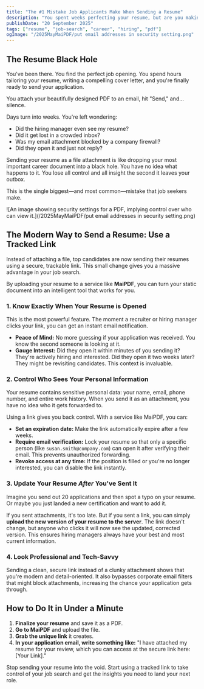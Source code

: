 ```yaml
---
title: "The #1 Mistake Job Applicants Make When Sending a Resume"
description: "You spent weeks perfecting your resume, but are you making a critical error when you send it? Why you should never attach your resume as a file again."
publishDate: "20 September 2025"
tags: ["resume", "job-search", "career", "hiring", "pdf"]
ogImage: "/2025MayMaiPDF/put email addresses in security setting.png"
---
```


## The Resume Black Hole

You've been there. You find the perfect job opening. You spend hours tailoring your resume, writing a compelling cover letter, and you're finally ready to send your application.

You attach your beautifully designed PDF to an email, hit "Send," and... silence.

Days turn into weeks. You're left wondering:
*   Did the hiring manager even see my resume?
*   Did it get lost in a crowded inbox?
*   Was my email attachment blocked by a company firewall?
*   Did they open it and just not reply?

Sending your resume as a file attachment is like dropping your most important career document into a black hole. You have no idea what happens to it. You lose all control and all insight the second it leaves your outbox.

This is the single biggest—and most common—mistake that job seekers make.

![An image showing security settings for a PDF, implying control over who can view it.](/2025MayMaiPDF/put email addresses in security setting.png)

## The Modern Way to Send a Resume: Use a Tracked Link

Instead of attaching a file, top candidates are now sending their resumes using a secure, trackable link. This small change gives you a massive advantage in your job search.

By uploading your resume to a service like **MaiPDF**, you can turn your static document into an intelligent tool that works for you.

### 1. Know Exactly When Your Resume is Opened

This is the most powerful feature. The moment a recruiter or hiring manager clicks your link, you can get an instant email notification.

*   **Peace of Mind:** No more guessing if your application was received. You know the second someone is looking at it.
*   **Gauge Interest:** Did they open it within minutes of you sending it? They're actively hiring and interested. Did they open it two weeks later? They might be revisiting candidates. This context is invaluable.

### 2. Control Who Sees Your Personal Information

Your resume contains sensitive personal data: your name, email, phone number, and entire work history. When you send it as an attachment, you have no idea who it gets forwarded to.

Using a link gives you back control. With a service like MaiPDF, you can:
*   **Set an expiration date:** Make the link automatically expire after a few weeks.
*   **Require email verification:** Lock your resume so that only a specific person (like `susan.smith@company.com`) can open it after verifying their email. This prevents unauthorized forwarding.
*   **Revoke access at any time:** If the position is filled or you're no longer interested, you can disable the link instantly.

### 3. Update Your Resume *After* You've Sent It

Imagine you send out 20 applications and then spot a typo on your resume. Or maybe you just landed a new certification and want to add it.

If you sent attachments, it's too late. But if you sent a link, you can simply **upload the new version of your resume to the server**. The link doesn't change, but anyone who clicks it will now see the updated, corrected version. This ensures hiring managers always have your best and most current information.

### 4. Look Professional and Tech-Savvy

Sending a clean, secure link instead of a clunky attachment shows that you're modern and detail-oriented. It also bypasses corporate email filters that might block attachments, increasing the chance your application gets through.

## How to Do It in Under a Minute

1.  **Finalize your resume** and save it as a PDF.
2.  **Go to MaiPDF** and upload the file.
3.  **Grab the unique link** it creates.
4.  **In your application email, write something like:** "I have attached my resume for your review, which you can access at the secure link here: [Your Link]."

Stop sending your resume into the void. Start using a tracked link to take control of your job search and get the insights you need to land your next role.
